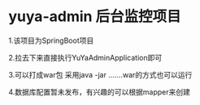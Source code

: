 # yuya-admin 后台监控项目
1.该项目为SpringBoot项目

2.拉去下来直接执行YuYaAdminApplication即可

3.可以打成war包 采用java -jar .......war的方式也可以运行

4.数据库配置暂未发布，有兴趣的可以根据mapper来创建